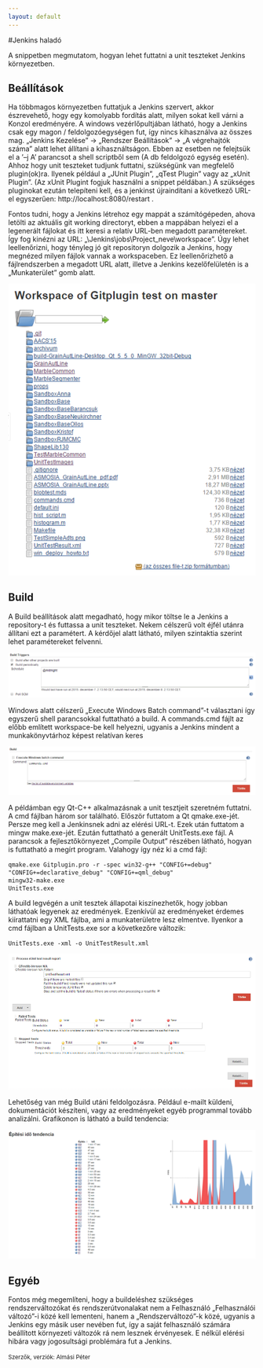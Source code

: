 ```yaml
---
layout: default
---
```


#Jenkins haladó

A snippetben megmutatom, hogyan lehet futtatni a unit teszteket Jenkins környezetben.

## Beállítások

Ha többmagos környezetben futtatjuk a Jenkins szervert, akkor észrevehető, hogy egy komolyabb fordítás alatt, milyen sokat kell várni a Konzol eredményére. A windows vezérlőpultjában látható, hogy a Jenkins csak egy magon / feldolgozóegységen fut, így nincs kihasználva az összes mag. „Jenkins Kezelése” -> „Rendszer Beállítások” -> „A végrehajtók száma” alatt lehet állítani a kihasználtságon. Ebben az esetben ne felejtsük el a ’–j A’ parancsot a shell scriptből sem (A db feldolgozó egység esetén).
Ahhoz hogy unit teszteket tudjunk futtatni, szükségünk van megfelelő plugin(ok)ra. Ilyenek például a „JUnit Plugin”, „qTest Plugin” vagy az „xUnit Plugin”. (Az xUnit Plugint fogjuk használni a snippet példában.) A szükséges pluginokat ezután telepíteni kell, és a jenkinst újraindítani a következő URL-el egyszerűen: http://localhost:8080/restart .

Fontos tudni, hogy a Jenkins létrehoz egy mappát a számítógépeden, ahova letölti az aktuális git working directoryt, ebben a mappában helyezi el a legenerált fájlokat és itt keresi a relatív URL-ben megadott paramétereket. Így fog kinézni az URL: „\Jenkins\jobs\Project_neve\workspace”. Úgy lehet leellenőrizni, hogy tényleg jó git repositoryn dolgozik a Jenkins, hogy megnézed milyen fájlok vannak a workspaceben. Ez leellenőrizhető a fájlrendszerben a megadott URL alatt, illetve a Jenkins kezelőfelületén is a „Munkaterület” gomb alatt.

![](image/Jenkins_halado_kep_01.png)
 
 
## Build

A Build beállítások alatt megadható, hogy mikor töltse le a Jenkins a repository-t és futtassa a unit teszteket. Nekem célszerű volt éjfél utánra állítani ezt a paramétert. A kérdőjel alatt látható, milyen szintaktia szerint lehet paramétereket felvenni. 

![](image/Jenkins_halado_kep_02.png)

Windows alatt célszerű „Execute Windows Batch command”-t választani így egyszerű shell parancsokkal futtatható a build. A commands.cmd fájlt az előbb említett workspace-be kell helyezni, ugyanis a Jenkins mindent a munkakönyvtárhoz képest relatívan keres

![](image/Jenkins_halado_kep_03.png)
 
A példámban egy Qt-C++ alkalmazásnak a unit tesztjeit szeretném futtatni. A cmd fájlban három sor található. Először futtatom a Qt qmake.exe-jét. Persze meg kell a Jenkinsnek adni az elérési URL-t. Ezek után futtatom a mingw make.exe-jét. Ezután futtatható a generált UnitTests.exe fájl.
A parancsok a fejlesztőkörnyezet „Compile Output” részében látható, hogyan is futtatható a megírt program. Valahogy így néz ki a cmd fájl:

	qmake.exe Gitplugin.pro -r -spec win32-g++ "CONFIG+=debug" "CONFIG+=declarative_debug" "CONFIG+=qml_debug"
	mingw32-make.exe
	UnitTests.exe

A build legvégén a unit tesztek állapotai kiszínezhetők, hogy jobban láthatóak legyenek az eredmények. Ezenkívül az eredményeket érdemes kiírattatni egy XML fájlba, ami a munkaterületre lesz elmentve.
Ilyenkor a cmd fájlban a UnitTests.exe sor a következőre változik:

	UnitTests.exe -xml -o UnitTestResult.xml

![](image/Jenkins_halado_kep_04.png)
 
Lehetőség van még Build utáni feldolgozásra. Például e-mailt küldeni, dokumentációt készíteni, vagy az eredményeket egyéb programmal tovább analizálni. Grafikonon is látható a build tendencia:

![](image/Jenkins_halado_kep_05.png)
 

## Egyéb

Fontos még megemlíteni, hogy a buildeléshez szükséges rendszerváltozókat és rendszerútvonalakat nem a Felhasználó „Felhasználói változó”-i közé kell lementeni, hanem a „Rendszerváltozó”-k közé, ugyanis a Jenkins egy másik user nevében fut, így a saját felhasználó számára beállított környezeti változók rá nem lesznek érvényesek. E nélkül elérési hibára vagy jogosultsági problémára fut a Jenkins.


<small>Szerzők, verziók: Almási Péter</small>

 

